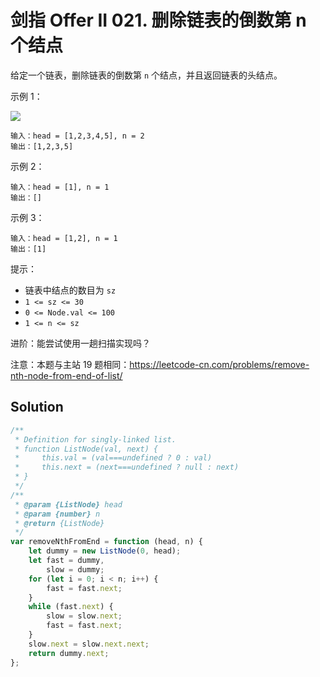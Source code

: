 # 剑指 Offer II 021. 删除链表的倒数第 n 个结点

给定一个链表，删除链表的倒数第 `n` 个结点，并且返回链表的头结点。

示例 1：

![](https://assets.leetcode.com/uploads/2020/10/03/remove_ex1.jpg)

```
输入：head = [1,2,3,4,5], n = 2
输出：[1,2,3,5]
```

示例 2：

```
输入：head = [1], n = 1
输出：[]
```

示例 3：

```
输入：head = [1,2], n = 1
输出：[1]
```

提示：

-   链表中结点的数目为 `sz`
-   `1 <= sz <= 30`
-   `0 <= Node.val <= 100`
-   `1 <= n <= sz`

进阶：能尝试使用一趟扫描实现吗？

注意：本题与主站 19 题相同：https://leetcode-cn.com/problems/remove-nth-node-from-end-of-list/

## Solution

```javascript
/**
 * Definition for singly-linked list.
 * function ListNode(val, next) {
 *     this.val = (val===undefined ? 0 : val)
 *     this.next = (next===undefined ? null : next)
 * }
 */
/**
 * @param {ListNode} head
 * @param {number} n
 * @return {ListNode}
 */
var removeNthFromEnd = function (head, n) {
    let dummy = new ListNode(0, head);
    let fast = dummy,
        slow = dummy;
    for (let i = 0; i < n; i++) {
        fast = fast.next;
    }
    while (fast.next) {
        slow = slow.next;
        fast = fast.next;
    }
    slow.next = slow.next.next;
    return dummy.next;
};
```
